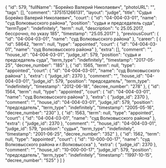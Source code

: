 {
    "id": 579,
    "fullName": "Борейко Валерий Николаевич",
    "photoURL": "",
    "tags": [],
    "comment": "375151266131",
    "layout": "judge",
    "title": "Судья Борейко Валерий Николаевич",
    "court": {
        "id": "04-004-03-01",
        "name": "суд Волковысского района",
        "position": "судья и председатель суда",
        "termType": "indefinitely",
        "term": null,
        "description": "c 25.05.2017, бессрочно, по указу 185",
        "timestamp": "25.05.2017"
    },
    "previousCourt": {
        "id": "04-004-03-01",
        "name": "суд Волковысского района"
    },
    "career": [
        {
            "id": 58642,
            "term": null,
            "type": "appointed",
            "court": {
                "id": "04-004-03-01",
                "name": "суд Волковысского района"
            },
            "extra": [],
            "comment": "",
            "house_id": "04-004-03-01",
            "judge_id": 579,
            "position": "судья и председатель суда",
            "term_type": "indefinitely",
            "timestamp": "2017-05-25",
            "decree_number": "185"
        },
        {
            "id": 1565,
            "term": null,
            "type": "appointed",
            "court": {
                "id": "04-004-03-01",
                "name": "суд Волковысского района"
            },
            "extra": {
                "judge_id": 2370
            },
            "comment": "",
            "house_id": "04-004-03-01",
            "judge_id": 579,
            "position": "председатель",
            "term_type": "indefinitely",
            "timestamp": "2012-06-18",
            "decree_number": "278"
        },
        {
            "id": 1564,
            "term": null,
            "type": "appointed",
            "court": {
                "id": "04-004-03-01",
                "name": "суд Волковысского района"
            },
            "extra": {
                "judge_id": 2370
            },
            "comment": "",
            "house_id": "04-004-03-01",
            "judge_id": 579,
            "position": "председатель",
            "term_type": "indefinitely",
            "timestamp": "2005-05-16",
            "decree_number": "230"
        },
        {
            "id": 1563,
            "term": null,
            "type": "appointed",
            "court": {
                "id": "04-004-03-01",
                "name": "суд Волковысского района"
            },
            "extra": {
                "judge_id": 2370
            },
            "comment": "",
            "house_id": "04-004-03-01",
            "judge_id": 579,
            "position": "судья",
            "term_type": "indefinitely",
            "timestamp": "2001-06-25",
            "decree_number": "352"
        },
        {
            "id": 1562,
            "term": null,
            "type": "appointed",
            "court": {
                "id": "10-000-00-17",
                "name": "суд Волковысского района и г.Волковысска"
            },
            "extra": {
                "judge_id": 2370
            },
            "comment": "",
            "house_id": "10-000-00-17",
            "judge_id": 579,
            "position": "председатель",
            "term_type": "indefinitely",
            "timestamp": "1997-10-15",
            "decree_number": "525"
        }
    ]
}